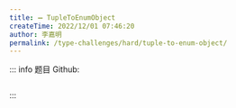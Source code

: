 ```yaml
---
title: ➖ TupleToEnumObject
createTime: 2022/12/01 07:46:20
author: 李嘉明
permalink: /type-challenges/hard/tuple-to-enum-object/
---
```


::: info 题目
Github: []()

```ts

```

:::
